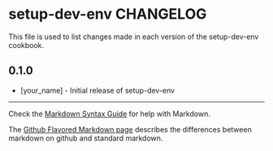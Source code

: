 setup-dev-env CHANGELOG
=======================

This file is used to list changes made in each version of the setup-dev-env cookbook.

0.1.0
-----
- [your_name] - Initial release of setup-dev-env

- - -
Check the [Markdown Syntax Guide](http://daringfireball.net/projects/markdown/syntax) for help with Markdown.

The [Github Flavored Markdown page](http://github.github.com/github-flavored-markdown/) describes the differences between markdown on github and standard markdown.

